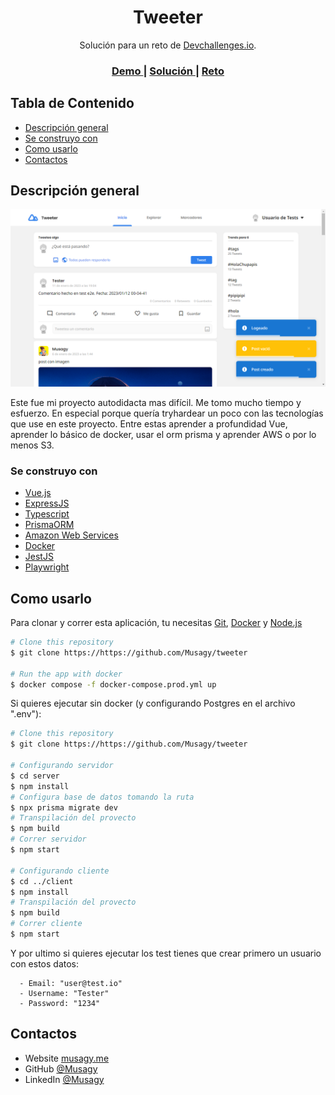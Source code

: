 <h1 align="center">Tweeter</h1>

<div align="center">
   Solución para un reto de <a href="http://devchallenges.io" target="_blank">Devchallenges.io</a>.
</div>

<div align="center">
  <h3>
    <a href="https://tweeter-musagy.vercel.app">
      Demo
    </a>
    <span> | </span>
    <a href="https://github.com/Musagy/tweeter">
      Solución
    </a>
    <span> | </span>
    <a href="https://devchallenges.io/challenges/rleoQc34THclWx1cFFKH">
      Reto
    </a>
  </h3>
</div>

<!-- TABLE OF CONTENTS -->

## Tabla de Contenido

- [Descripción general](#descripción-general)
- [Se construyo con](#se-construyo-con)
- [Como usarlo](#como-usarlo)
- [Contactos](#contactos)

<!-- OVERVIEW -->

## Descripción general

![screenshot](./client/__test__/screenshots/newPost.png)

Este fue mi proyecto autodidacta mas difícil. Me tomo mucho tiempo y esfuerzo.
En especial porque quería tryhardear un poco con las tecnologías que use en este proyecto.
Entre estas aprender a profundidad Vue, aprender lo básico de docker, usar el orm prisma y aprender AWS o por lo menos S3.

### Se construyo con

- [Vue.js](https://vuejs.org/)
- [ExpressJS](https://expressjs.com/)
- [Typescript](https://www.typescriptlang.org/)
- [PrismaORM](https://www.prisma.io/)
- [Amazon Web Services](https://aws.amazon.com/es/)
- [Docker](https://www.docker.com/)
- [JestJS](https://jestjs.io/)
- [Playwright](https://playwright.dev/)

## Como usarlo

Para clonar y correr esta aplicación, tu necesitas [Git](https://git-scm.com), [Docker](https://www.docker.com/)
y [Node.js](https://nodejs.org/en/download/)

```bash
# Clone this repository
$ git clone https://https://github.com/Musagy/tweeter

# Run the app with docker
$ docker compose -f docker-compose.prod.yml up
```

Si quieres ejecutar sin docker (y configurando Postgres en el archivo ".env"):

```bash
# Clone this repository
$ git clone https://https://github.com/Musagy/tweeter

# Configurando servidor
$ cd server
$ npm install
# Configura base de datos tomando la ruta
$ npx prisma migrate dev
# Transpilación del provecto 
$ npm build
# Correr servidor
$ npm start

# Configurando cliente
$ cd ../client
$ npm install
# Transpilación del provecto 
$ npm build
# Correr cliente
$ npm start
```

Y por ultimo si quieres ejecutar los test tienes que crear primero un usuario con estos datos:

```
  - Email: "user@test.io"
  - Username: "Tester"
  - Password: "1234"
```

## Contactos

- Website [musagy.me](https://musagy.me)
- GitHub [@Musagy](https://github.com/musagy)
- LinkedIn [@Musagy](https://www.linkedin.com/in/musagy/)
